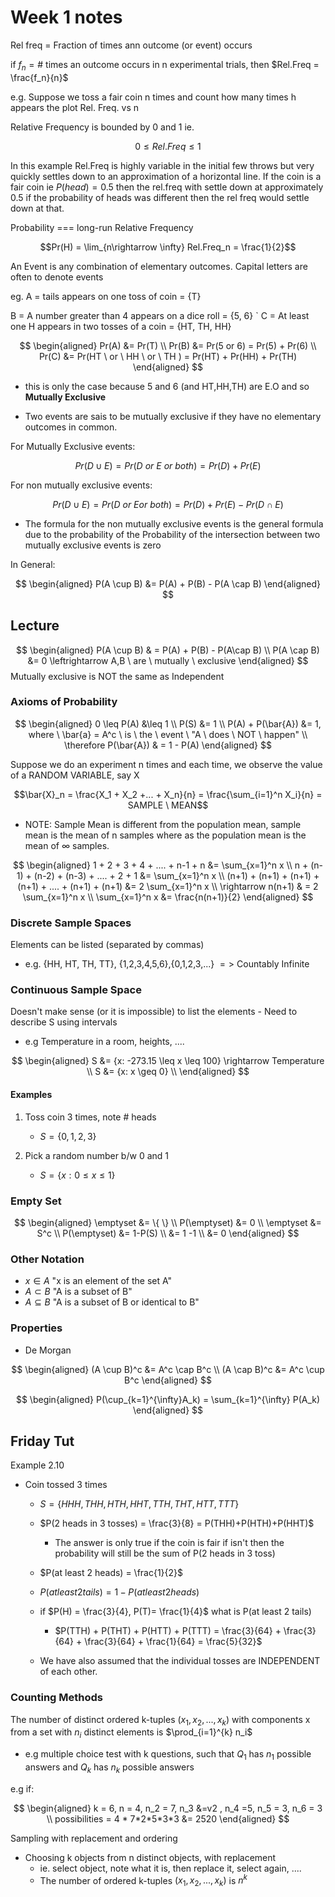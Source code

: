 # Week 1 notes 

Rel freq = Fraction of times ann outcome (or event) occurs

if $f_n = \#$ 
times an outcome occurs in n experimental trials, then 
$Rel.Freq = \frac{f_n}{n}$ 

e.g. Suppose we toss a fair coin n times and count how many times h appears the plot Rel. Freq. vs n

Relative Frequency is bounded by 0 and 1 ie.

$$ 0 \leq Rel.Freq \leq 1$$

In this example Rel.Freq is highly variable in the initial few throws but very quickly settles down to an approximation of a horizontal line. If the coin is a fair coin ie $P(head) = 0.5$ then the rel.freq with settle down at approximately $0.5$ if the probability of heads was different then the rel freq would settle down at that.

Probability === long-run Relative Frequency

$$Pr(H) = \lim_{n\rightarrow \infty} Rel.Freq_n = \frac{1}{2}$$

An Event is any combination of elementary outcomes. Capital letters are often to denote events

eg. A = tails appears on one toss of coin = {T}

B = A number greater than 4 appears on a dice roll = {5, 6}
`
C = At least one H appears in two tosses of a coin = {HT, TH, HH}

$$
\begin{aligned}
Pr(A) &= Pr(T) \\
Pr(B) &= Pr(5 or 6) = Pr(5) + Pr(6) \\
Pr(C) &= Pr(HT \ or \ HH \ or \ TH ) = Pr(HT) + Pr(HH) + Pr(TH)
\end{aligned}
$$

* this is only the case because 5 and 6 (and HT,HH,TH) are E.O and so __Mutually Exclusive__

* Two events are sais to be mutually exclusive if they have no elementary outcomes in common.

For Mutually Exclusive events:

$$Pr(D \cup E) = Pr(D \ or \ E \ or \ both) = Pr(D) + Pr(E)$$

For non mutually exclusive events:

$$Pr(D \cup E) = Pr(D \ or \ E or \ both) = Pr(D) + Pr(E) - Pr(D \cap E)$$

* The formula for the non mutually exclusive events is the general formula due to the probability of the Probability of the intersection between two mutually exclusive events is zero 

In General:

$$
\begin{aligned}
P(A \cup B) &= P(A) + P(B) - P(A \cap B) 
\end{aligned}
$$

## Lecture

$$
\begin{aligned}
P(A \cup B) & = P(A) + P(B) - P(A\cap B) \\
P(A \cap B) &= 0 \leftrightarrow A,B \ are \ mutually \ exclusive
\end{aligned}
$$
Mutually exclusive is NOT the same as Independent

### Axioms of Probability

$$
\begin{aligned} 
0 \leq P(A) &\leq 1 \\
P(S) &= 1 \\
P(A) + P(\bar{A}) &= 1, where \ \bar{a} = A^c \ is \ the \ event \ "A \ does \ NOT \ happen" \\
\therefore P(\bar{A}) & = 1 - P(A)
\end{aligned}
$$

Suppose we do an experiment n times and each time, we observe the value of a RANDOM VARIABLE, say X

$$\bar{X}_n = \frac{X_1 + X_2 +... + X_n}{n} = \frac{\sum_{i=1}^n X_i}{n} = SAMPLE \ MEAN$$

* NOTE: Sample Mean is different from the population mean, sample mean is the mean of n samples where as the population mean is the mean of $\infty$ samples. 

$$
\begin{aligned}
1 + 2 + 3 + 4 + .... + n-1 + n &= \sum_{x=1}^n x \\
n + (n-1) + (n-2) + (n-3) + .... + 2 + 1 &= \sum_{x=1}^n x \\
(n+1) + (n+1) + (n+1) + (n+1) + .... + (n+1) + (n+1) &= 2 \sum_{x=1}^n x \\
\rightarrow n(n+1) & = 2 \sum_{x=1}^n x \\
\sum_{x=1}^n x &= \frac{n(n+1)}{2}
\end{aligned}
$$


### Discrete Sample Spaces

Elements can be listed (separated by commas)

- e.g. {HH, HT, TH, TT}, {1,2,3,4,5,6},{0,1,2,3,...} $=>$ Countably Infinite

### Continuous Sample Space

Doesn't make sense (or it is impossible) to list the elements - Need to describe S using intervals

- e.g Temperature in a room, heights, ....

$$ 
\begin{aligned}
S &= {x: -273.15 \leq x \leq 100} \rightarrow Temperature \\
S &= {x: x \geq 0} \\
\end{aligned}
$$

#### Examples
1. Toss coin 3 times, note # heads
    - $S = \{0, 1, 2, 3 \}$

2. Pick a random number b/w 0 and 1
    - $S = \{x:0\leq x \leq 1 \}$

### Empty Set

$$
\begin{aligned}
\emptyset &= \{ \} \\
P(\emptyset) &= 0 \\
\emptyset &= S^c \\
P(\emptyset) &= 1-P(S) \\
&= 1 -1 \\
&= 0
\end{aligned}
$$

### Other Notation

* $x \in A$ "x is an element of the set A"
* $A \subset B$ "A is a subset of B"
* $A \subseteq B$ "A is a subset of B or identical to B"

### Properties

* De Morgan

$$
\begin{aligned}
(A \cup B)^c &= A^c \cap B^c \\
(A \cap B)^c &= A^c \cup B^c
\end{aligned}
$$  

$$
\begin{aligned}
P(\cup_{k=1}^{\infty}A_k) = \sum_{k=1}^{\infty} P(A_k)
\end{aligned}
$$

## Friday Tut

Example 2.10
* Coin tossed 3 times
    * $S = \{HHH, THH, HTH,HHT,TTH,THT,HTT,TTT\}$
    * $P(2 heads in 3 tosses) = \frac{3}{8} = P(THH)+P(HTH)+P(HHT)$
        * The answer is only true if the coin is fair if isn't then the probability will still be the sum of P(2 heads in 3 toss)
    * $P(at least 2 heads) = \frac{1}{2}$
    * $P(at least 2 tails) = 1 - P(at least 2 heads)$

    * if $P(H) = \frac{3}{4}, P(T)= \frac{1}{4}$ what is P(at least 2 tails)
        * $P(TTH) + P(THT) + P(HTT) + P(TTT) = \frac{3}{64} + \frac{3}{64} + \frac{3}{64} + \frac{1}{64} = \frac{5}{32}$
    
    * We have also assumed that the individual tosses are INDEPENDENT of each other.

### Counting Methods

The number of distinct ordered k-tuples $(x_1,x_2,...,x_k)$ with components x from a set with $n_i$ distinct elements is $\prod_{i=1}^{k} n_i$

* e.g multiple choice test with k questions, such that $Q_1$ has $n_1$ possible answers and $Q_k$ has $n_k$ possible answers

e.g if:

$$
\begin{aligned}
k = 6, n = 4, n_2 = 7, n_3 &=v2 , n_4 =5, n_5 = 3, n_6 = 3 \\
possibilities = 4 * 7*2*5*3*3 &= 2520
\end{aligned}
$$

Sampling with replacement and ordering

* Choosing k objects from n distinct objects, with replacement
    * ie. select object, note what it is, then replace it, select again, ....
    * The number of ordered k-tuples $(x_1, x_2, ..., x_k)$ is $n^k$
